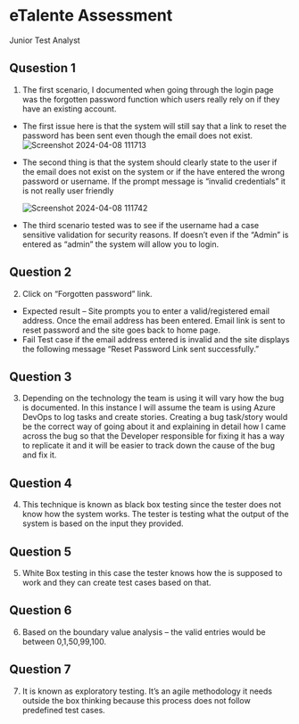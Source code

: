 # eTalente Assessment
Junior Test Analyst

## Qusestion 1
1.	The first scenario, I documented when going through the login page was the forgotten password function which users really rely on if they have an existing account.
 - The first issue here is that the system will still say that a link to reset the password has been sent even though the 
   email does not exist.
![Screenshot 2024-04-08 111713](https://github.com/Picassotheboy22/eTalente/assets/166037734/d57d5270-ae61-4b4f-918a-c34aa78e306f)

- The second thing is that the system should clearly state to the user if the email does not exist on the system or if the 
  have entered the wrong password or username. If the prompt message is “invalid credentials” it is not really user friendly

     ![Screenshot 2024-04-08 111742](https://github.com/Picassotheboy22/eTalente/assets/166037734/0cd53486-2114-4ea5-88c7-52a856803845)

- The third scenario tested was to see if the username had a case sensitive validation for security reasons. If doesn’t even 
  if the “Admin” is entered as “admin” the system will allow you to login.

## Question 2
2.	Click on “Forgotten password” link.
- Expected result – Site prompts you to enter a valid/registered email address. Once the email address has been entered. 
  Email link is sent to reset password and the site goes back to home page.
- Fail Test case if the email address entered is invalid and the site displays the following message “Reset Password Link 
  sent successfully.”

## Question 3 
3.	Depending on the technology the team is using it will vary how the bug is documented. In this instance I will assume the team is using Azure DevOps to log tasks and create stories. Creating a bug task/story would be the correct way of going about it and explaining in detail how I came across the bug so that the Developer responsible for fixing it has a way to replicate it and it will be easier to track down the cause of the bug and fix it.

## Question 4
4.	This technique is known as black box testing since the tester does not know how the system works. The tester is testing what the output of the system is based on the input they provided.

## Question 5
5.	White Box testing in this case the tester knows how the is supposed to work and they can create test cases based on that.

## Question 6
6.	Based on the boundary value analysis – the valid entries would be between 0,1,50,99,100.

## Question 7
7.	It is known as exploratory testing. It’s an agile methodology it needs outside the box thinking because this process does not follow predefined test cases.


